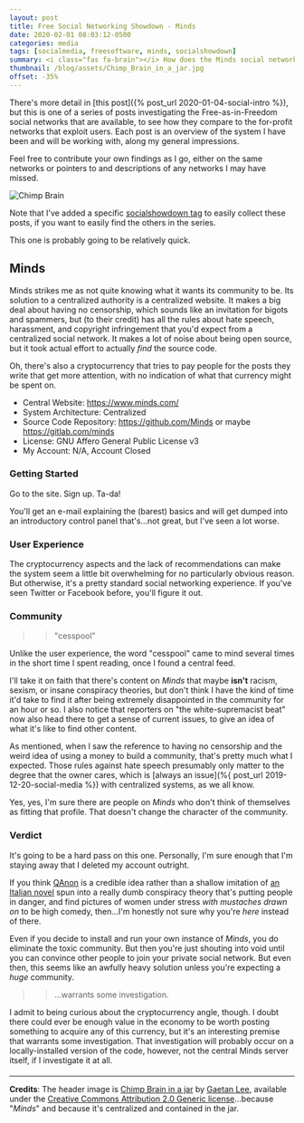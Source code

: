 ```yaml
---
layout: post
title: Free Social Networking Showdown - Minds
date: 2020-02-01 08:03:12-0500
categories: media
tags: [socialmedia, freesoftware, minds, socialshowdown]
summary: <i class="fas fa-brain"></i> How does the Minds social network stack up?
thumbnail: /blog/assets/Chimp_Brain_in_a_jar.jpg
offset: -35%
---
```


There's more detail in [this post]({% post_url 2020-01-04-social-intro %}), but this is one of a series of posts investigating the Free-as-in-Freedom social networks that are available, to see how they compare to the for-profit networks that exploit users.  Each post is an overview of the system I have been and will be working with, along my general impressions.

Feel free to contribute your own findings as I go, either on the same networks or pointers to and descriptions of any networks I may have missed.

![Chimp Brain](/blog/assets/Chimp_Brain_in_a_jar.jpg "Chimp Brain in a Jar")

Note that I've added a specific [socialshowdown tag](/blog/tag/socialmedia/) to easily collect these posts, if you want to easily find the others in the series.

This one is probably going to be relatively quick.

## Minds

Minds strikes me as not quite knowing what it wants its community to be.  Its solution to a centralized authority is a centralized website.  It makes a big deal about having no censorship, which sounds like an invitation for bigots and spammers, but (to their credit) has all the rules about hate speech, harassment, and copyright infringement that you'd expect from a centralized social network.  It makes a lot of noise about being open source, but it took actual effort to actually *find* the source code.

Oh, there's also a cryptocurrency that tries to pay people for the posts they write that get more attention, with no indication of what that currency might be spent on.

 * Central Website:  <https://www.minds.com/>
 * System Architecture:  Centralized
 * Source Code Repository:  <https://github.com/Minds> or maybe <https://gitlab.com/minds>
 * License:  GNU Affero General Public License v3
 * My Account:  N/A, Account Closed 

### Getting Started

Go to the site.  Sign up.  Ta-da!

You'll get an e-mail explaining the (barest) basics and will get dumped into an introductory control panel that's...not great, but I've seen a lot worse.

### User Experience

The cryptocurrency aspects and the lack of recommendations can make the system seem a little bit overwhelming for no particularly obvious reason.  But otherwise, it's a pretty standard social networking experience.  If you've seen Twitter or Facebook before, you'll figure it out.

### Community

 > > "cesspool"

Unlike the user experience, the word "cesspool" came to mind several times in the short time I spent reading, once I found a central feed.

I'll take it on faith that there's content on *Minds* that maybe **isn't** racism, sexism, or insane conspiracy theories, but don't think I have the kind of time it'd take to find it after being extremely disappointed in the community for an hour or so.  I also notice that reporters on "the white-supremacist beat" now also head there to get a sense of current issues, to give an idea of what it's like to find other content.

As mentioned, when I saw the reference to having no censorship and the weird idea of using a money to build a community, that's pretty much what I expected.  Those rules against hate speech presumably only matter to the degree that the owner cares, which is [always an issue](%{ post_url 2019-12-20-social-media %}) with centralized systems, as we all know.

Yes, yes, I'm sure there are people on *Minds* who don't think of themselves as fitting that profile.  That doesn't change the character of the community.

### Verdict <i class="far fa-thumbs-down"></i>

It's going to be a hard pass on this one.  Personally, I'm sure enough that I'm staying away that I deleted my account outright.

If you think [QAnon](https://en.wikipedia.org/wiki/QAnon) is a credible idea rather than a shallow imitation of [an Italian novel](https://en.wikipedia.org/wiki/Q_%28novel%29) spun into a really dumb conspiracy theory that's putting people in danger, and find pictures of women under stress *with mustaches drawn on* to be high comedy, then...I'm honestly not sure why you're *here* instead of there.

Even if you decide to install and run your own instance of *Minds*, you do eliminate the toxic community.  But then you're just shouting into void until you can convince other people to join your private social network.  But even then, this seems like an awfully heavy solution unless you're expecting a *huge* community.

 > > ...warrants some investigation.

I admit to being curious about the cryptocurrency angle, though.  I doubt there could ever be enough value in the economy to be worth posting something to acquire any of this currency, but it's an interesting premise that warrants some investigation.  That investigation will probably occur on a locally-installed version of the code, however, not the central Minds server itself, if I investigate it at all.

#### <i class="fas fa-brain"></i>

* * *

**Credits**:  The header image is [Chimp Brain in a jar](https://commons.wikimedia.org/wiki/File:Chimp_Brain_in_a_jar.jpg) by [Gaetan Lee](https://www.flickr.com/photos/43078695@N00), available under the [Creative Commons Attribution 2.0 Generic license](https://creativecommons.org/licenses/by/2.0/deed.en)...because "*Minds*" and because it's centralized and contained in the jar.

